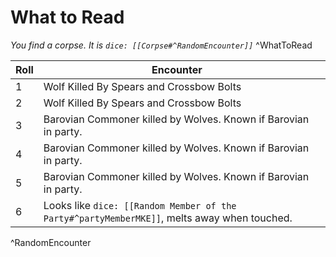 # What to Read

*You find a corpse. It is `dice: [[Corpse#^RandomEncounter]]`* ^WhatToRead

| Roll | Encounter                                                                                   |     |
| ---- | ------------------------------------------------------------------------------------------- | --- |
| 1    | Wolf Killed By Spears and Crossbow Bolts                                                    |     |
| 2    | Wolf Killed By Spears and Crossbow Bolts                                                    |     |
| 3    | Barovian Commoner killed by Wolves. Known if Barovian in party.                             |     |
| 4    | Barovian Commoner killed by Wolves. Known if Barovian in party.                             |     |
| 5    | Barovian Commoner killed by Wolves. Known if Barovian in party.                             |     |
| 6    | Looks like `dice: [[Random Member of the Party#^partyMemberMKE]]`, melts away when touched. |     |
^RandomEncounter